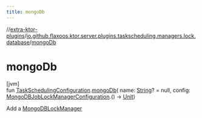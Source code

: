 ```yaml
---
title: mongoDb
---
```


//[extra-ktor-plugins](../../index.md)/[io.github.flaxoos.ktor.server.plugins.taskscheduling.managers.lock.database](index.md)/[mongoDb](mongo-db.md)

# mongoDb

[jvm]\
fun [TaskSchedulingConfiguration](../io.github.flaxoos.ktor.server.plugins.taskscheduling/-task-scheduling-configuration/index.md).[mongoDb](mongo-db.md)(
name: [String](https://kotlinlang.org/api/latest/jvm/stdlib/kotlin/-string/index.md)? = null,
config: [MongoDBJobLockManagerConfiguration](-mongo-d-b-job-lock-manager-configuration/index.md).()
-&gt; [Unit](https://kotlinlang.org/api/latest/jvm/stdlib/kotlin/-unit/index.md))

Add a [MongoDBLockManager](-mongo-d-b-lock-manager/index.md)




